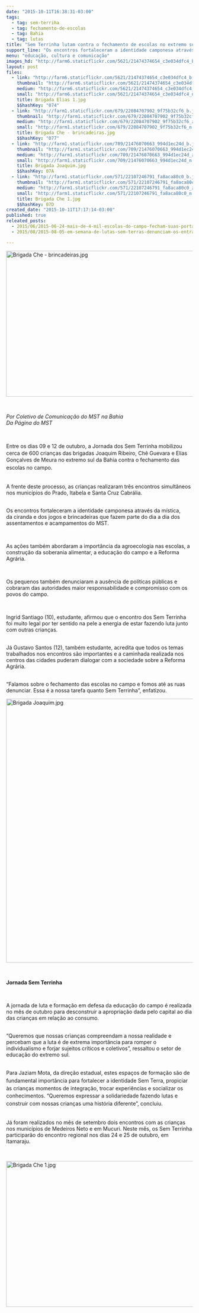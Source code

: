 ```yaml
---
date: "2015-10-11T16:38:31-03:00"
tags:
  - tag: sem-terriha
  - tag: fechamento-de-escolas
  - tag: Bahia
  - tag: lutas
title: "Sem Terrinha lutam contra o fechamento de escolas no extremo sul da Bahia "
support_line: "Os encontros fortaleceram a identidade camponesa através da mística, da ciranda e das brincadeiras que fazem parte do dia a dia dos assentamentos e acampamentos do MST. \n"
menu: "educação, cultura e comunicação"
images_hd: "http://farm6.staticflickr.com/5621/21474374654_c3e034dfc4_b.jpg"
layout: post
files:
  - link: "http://farm6.staticflickr.com/5621/21474374654_c3e034dfc4_b.jpg"
    thumbnail: "http://farm6.staticflickr.com/5621/21474374654_c3e034dfc4_t.jpg"
    medium: "http://farm6.staticflickr.com/5621/21474374654_c3e034dfc4_z.jpg"
    small: "http://farm6.staticflickr.com/5621/21474374654_c3e034dfc4_n.jpg"
    title: Brigada Elias 1.jpg
    $$hashKey: "074"
  - link: "http://farm1.staticflickr.com/679/22084707902_9f75b32cf6_b.jpg"
    thumbnail: "http://farm1.staticflickr.com/679/22084707902_9f75b32cf6_t.jpg"
    medium: "http://farm1.staticflickr.com/679/22084707902_9f75b32cf6_z.jpg"
    small: "http://farm1.staticflickr.com/679/22084707902_9f75b32cf6_n.jpg"
    title: Brigada Che - brincadeiras.jpg
    $$hashKey: "077"
  - link: "http://farm1.staticflickr.com/709/21476070663_994d1ec24d_b.jpg"
    thumbnail: "http://farm1.staticflickr.com/709/21476070663_994d1ec24d_t.jpg"
    medium: "http://farm1.staticflickr.com/709/21476070663_994d1ec24d_z.jpg"
    small: "http://farm1.staticflickr.com/709/21476070663_994d1ec24d_n.jpg"
    title: Brigada Joaquim.jpg
    $$hashKey: 07A
  - link: "http://farm1.staticflickr.com/571/22107246791_fa8aca80c0_b.jpg"
    thumbnail: "http://farm1.staticflickr.com/571/22107246791_fa8aca80c0_t.jpg"
    medium: "http://farm1.staticflickr.com/571/22107246791_fa8aca80c0_z.jpg"
    small: "http://farm1.staticflickr.com/571/22107246791_fa8aca80c0_n.jpg"
    title: Brigada Che 1.jpg
    $$hashKey: 07D
created_date: "2015-10-11T17:17:14-03:00"
published: true
releated_posts:
  - 2015/06/2015-06-24-mais-de-4-mil-escolas-do-campo-fecham-suas-portas-em-2014.md
  - 2015/08/2015-08-05-em-semana-de-lutas-sem-terras-denunciam-os-entraves-educacionais-na-ba.md

---
```

<p><img alt="Brigada Che - brincadeiras.jpg" height="394" src="http://farm1.staticflickr.com/679/22084707902_9f75b32cf6_b.jpg" width="700" /></p>

<p>&nbsp;</p>

<p><em>Por&nbsp;Coletivo de Comunica&ccedil;&atilde;o do MST na Bahia<br />
Da P&aacute;gina do MST</em></p>

<p>&nbsp;</p>

<p>Entre os dias 09 e 12 de outubro, a <span style="line-height: 20.8px;">Jornada dos Sem Terrinha</span>&nbsp;mobilizou cerca de 600 crian&ccedil;as das brigadas Joaquim Ribeiro, Ch&ecirc; Guevara e Elias Gon&ccedil;alves de Meura no extremo sul da Bahia contra<span style="line-height: 20.8px;">&nbsp;o fechamento das escolas no campo.&nbsp;</span></p>

<p><br />
A frente deste processo, as crian&ccedil;as realizaram tr&ecirc;s encontros simult&acirc;neos nos munic&iacute;pios do Prado, Itabela e Santa Cruz Cabr&aacute;lia.</p>

<p><br />
Os encontros fortaleceram a identidade camponesa atrav&eacute;s&nbsp;da m&iacute;stica, da&nbsp;ciranda&nbsp;e dos jogos e brincadeiras&nbsp;que fazem parte do dia a dia dos assentamentos e acampamentos do MST.&nbsp;</p>

<p>&nbsp;</p>

<p>As a&ccedil;&otilde;es tamb&eacute;m abordaram a import&acirc;ncia da agroecologia nas escolas, a constru&ccedil;&atilde;o da soberania alimentar, a educa&ccedil;&atilde;o do campo e a Reforma Agr&aacute;ria.&nbsp;</p>

<p>&nbsp;</p>

<p>Os pequenos tamb&eacute;m denunciaram a aus&ecirc;ncia de pol&iacute;ticas p&uacute;blicas e cobraram das autoridades maior responsabilidade e compromisso com os povos do campo.</p>

<p>&nbsp;</p>

<p>Ingrid Santiago (10), estudante, afirmou que o encontro dos Sem Terrinha foi muito legal por ter sentido na pele a energia de estar fazendo luta junto com outras crian&ccedil;as.</p>

<p><br />
J&aacute; Gustavo Santos (12), tamb&eacute;m estudante, acredita que todos os temas trabalhados nos encontros s&atilde;o importantes e a caminhada realizada nos centros das cidades puderam dialogar com a sociedade sobre a Reforma Agr&aacute;ria.</p>

<p><br />
&ldquo;Falamos sobre o fechamento das escolas no campo e fomos at&eacute; as ruas denunciar. Essa &eacute; a nossa tarefa quanto Sem Terrinha&rdquo;, enfatizou.</p>

<p><img alt="Brigada Joaquim.jpg" height="713" src="http://farm1.staticflickr.com/709/21476070663_994d1ec24d_b.jpg" width="700" /></p>

<p>&nbsp;</p>

<p><strong>Jornada Sem Terrinha</strong></p>

<p>&nbsp;</p>

<p>A jornada de luta e forma&ccedil;&atilde;o em defesa da educa&ccedil;&atilde;o do campo &eacute; realizada no m&ecirc;s de outubro para desconstruir a apropria&ccedil;&atilde;o dada pelo capital ao dia das crian&ccedil;as em rela&ccedil;&atilde;o ao consumo.&nbsp;</p>

<p><br />
&ldquo;Queremos que nossas crian&ccedil;as compreendam a nossa realidade e percebam que a luta &eacute; de extrema import&acirc;ncia para romper o individualismo e forjar sujeitos cr&iacute;ticos e coletivos&rdquo;, ressaltou o setor de educa&ccedil;&atilde;o do extremo sul.&nbsp;</p>

<p><br />
<span style="line-height: 20.8px;">Para Jaziam Mota, da dire&ccedil;&atilde;o estadual, estes espa&ccedil;os de forma&ccedil;&atilde;o s&atilde;o de fundamental import&acirc;ncia para fortalecer a identidade Sem Terra, propiciar &agrave;s crian&ccedil;as momentos de integra&ccedil;&atilde;o, trocar experi&ecirc;ncias e socializar os conhecimentos. &ldquo;Queremos expressar a solidariedade fazendo lutas e construir com nossas crian&ccedil;as uma hist&oacute;ria diferente&rdquo;, concluiu.&nbsp;</span></p>

<p><br />
J&aacute; foram realizados no m&ecirc;s de setembro dois encontros com as crian&ccedil;as nos munic&iacute;pios de Medeiros Neto e em Mucuri. Neste m&ecirc;s,&nbsp;os Sem Terrinha participar&atilde;o do encontro regional nos dias 24 e 25 de outubro, em Itamaraju.</p>

<p>&nbsp;</p>

<p><img alt="Brigada Che 1.jpg" height="394" src="http://farm1.staticflickr.com/571/22107246791_fa8aca80c0_b.jpg" width="700" /></p>
